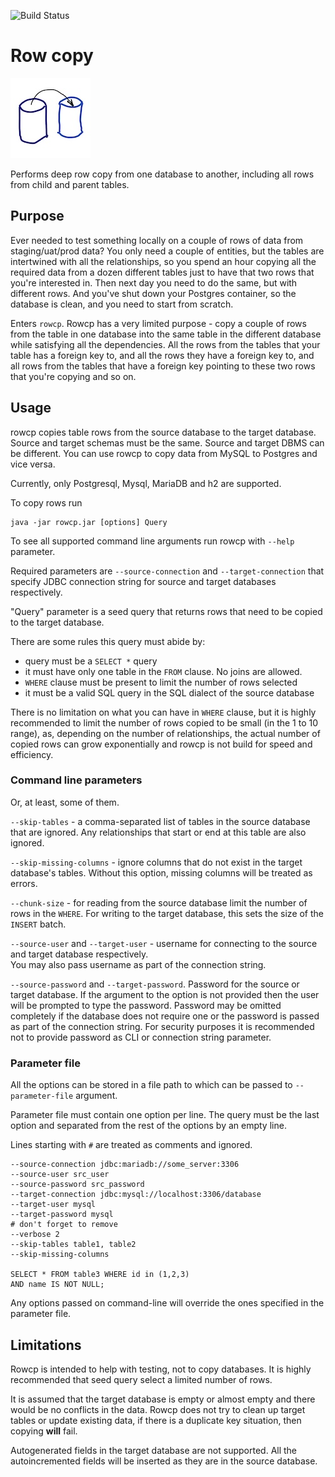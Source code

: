 ![Build Status](https://github.com/uaraven/rowcp/workflows/CI/badge.svg/)
# Row copy

![](logo.png)

Performs deep row copy from one database to another, including all rows from child and parent tables.

## Purpose

Ever needed to test something locally on a couple of rows of data from staging/uat/prod data? You only need a couple of
entities, but the tables are intertwined with all the relationships, so you spend an hour copying all the required data
from a dozen different tables just to have that two rows that you're interested in. Then next day you need to do the
same, but with different rows. And you've shut down your Postgres container, so the database is clean, and you need to
start from scratch.

Enters `rowcp`. Rowcp has a very limited purpose - copy a couple of rows from the table in one database into the same
table in the different database while satisfying all the dependencies. All the rows from the tables that your table has
a foreign key to, and all the rows they have a foreign key to, and all rows from the tables that have a foreign key
pointing to these two rows that you're copying and so on.

## Usage

rowcp copies table rows from the source database to the target database. Source and target schemas must be the same.
Source and target DBMS can be different. You can use rowcp to copy data from MySQL to Postgres and vice versa.

Currently, only Postgresql, Mysql, MariaDB and h2 are supported.

To copy rows run

    java -jar rowcp.jar [options] Query 

To see all supported command line arguments run rowcp with `--help` parameter.

Required parameters are `--source-connection` and `--target-connection` that specify JDBC connection string for source
and target databases respectively.

"Query" parameter is a seed query that returns rows that need to be copied to the target database.

There are some rules this query must abide by:

- query must be a `SELECT *` query
- it must have only one table in the `FROM` clause. No joins are allowed.
- `WHERE` clause must be present to limit the number of rows selected
- it must be a valid SQL query in the SQL dialect of the source database

There is no limitation on what you can have in `WHERE` clause, but it is highly recommended to limit the number of rows
copied to be small (in the 1 to 10 range), as, depending on the number of relationships, the actual number of copied rows
can grow exponentially and rowcp is not build for speed and efficiency.

### Command line parameters

Or, at least, some of them.

`--skip-tables` - a comma-separated list of tables in the source database that are ignored. Any relationships that start
or end at this table are also ignored.

`--skip-missing-columns` - ignore columns that do not exist in the target database's tables. Without this option,
missing columns will be treated as errors.

`--chunk-size` - for reading from the source database limit the number of rows in the `WHERE`. For writing to the target
database, this sets the size of the `INSERT` batch.

`--source-user` and `--target-user` - username for connecting to the source and target database respectively.  
You may also pass username as part of the connection string.

`--source-password` and `--target-password`. Password for the source or target database. If the argument to the option
is not provided then the user will be prompted to type the password. Password may be omitted completely if the database
does not require one or the password is passed as part of the connection string. For security purposes it is recommended
not to provide password as CLI or connection string parameter.

### Parameter file

All the options can be stored in a file path to which can be passed to `--parameter-file` argument.

Parameter file must contain one option per line. The query must be the last option and separated from the rest of the
options by an empty line.

Lines starting with `#` are treated as comments and ignored.

```
--source-connection jdbc:mariadb://some_server:3306
--source-user src_user
--source-password src_password
--target-connection jdbc:mysql://localhost:3306/database
--target-user mysql
--target-password mysql
# don't forget to remove 
--verbose 2
--skip-tables table1, table2
--skip-missing-columns

SELECT * FROM table3 WHERE id in (1,2,3)
AND name IS NOT NULL;
```

Any options passed on command-line will override the ones specified in the parameter file.

## Limitations

Rowcp is intended to help with testing, not to copy databases. It is highly recommended that seed query select a limited
number of rows.

It is assumed that the target database is empty or almost empty and there would be no conflicts in the data. Rowcp does
not try to clean up target tables or update existing data, if there is a duplicate key situation, then copying **will**
fail.

Autogenerated fields in the target database are not supported. All the autoincremented fields will be inserted as they
are in the source database.
